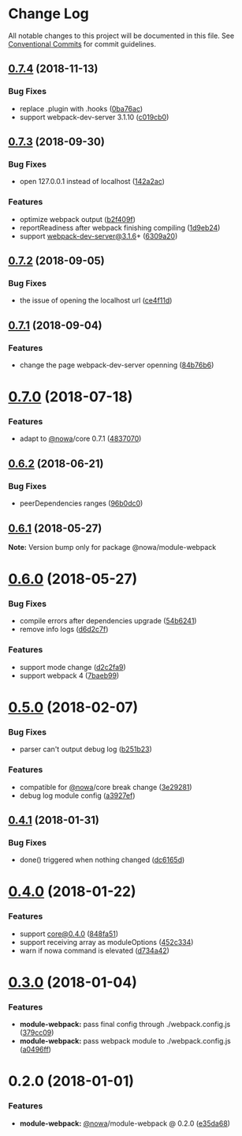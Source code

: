 # Change Log

All notable changes to this project will be documented in this file.
See [Conventional Commits](https://conventionalcommits.org) for commit guidelines.

<a name="0.7.4"></a>
## [0.7.4](https://github.com/nowa-webpack/nowa2/compare/@nowa/module-webpack@0.7.3...@nowa/module-webpack@0.7.4) (2018-11-13)


### Bug Fixes

* replace .plugin with .hooks ([0ba76ac](https://github.com/nowa-webpack/nowa2/commit/0ba76ac))
* support webpack-dev-server 3.1.10 ([c019cb0](https://github.com/nowa-webpack/nowa2/commit/c019cb0))




<a name="0.7.3"></a>
## [0.7.3](https://github.com/nowa-webpack/nowa2/compare/@nowa/module-webpack@0.7.2...@nowa/module-webpack@0.7.3) (2018-09-30)


### Bug Fixes

* open 127.0.0.1 instead of localhost ([142a2ac](https://github.com/nowa-webpack/nowa2/commit/142a2ac))


### Features

* optimize webpack output ([b2f409f](https://github.com/nowa-webpack/nowa2/commit/b2f409f))
* reportReadiness after webpack finishing compiling ([1d9eb24](https://github.com/nowa-webpack/nowa2/commit/1d9eb24))
* support webpack-dev-server@3.1.6+ ([6309a20](https://github.com/nowa-webpack/nowa2/commit/6309a20))




<a name="0.7.2"></a>
## [0.7.2](https://github.com/nowa-webpack/nowa2/compare/@nowa/module-webpack@0.7.1...@nowa/module-webpack@0.7.2) (2018-09-05)


### Bug Fixes

* the issue of opening the localhost url ([ce4f11d](https://github.com/nowa-webpack/nowa2/commit/ce4f11d))




<a name="0.7.1"></a>
## [0.7.1](https://github.com/nowa-webpack/nowa2/compare/@nowa/module-webpack@0.7.0...@nowa/module-webpack@0.7.1) (2018-09-04)


### Features

* change the page webpack-dev-server openning ([84b76b6](https://github.com/nowa-webpack/nowa2/commit/84b76b6))




<a name="0.7.0"></a>
# [0.7.0](https://github.com/nowa-webpack/nowa2/compare/@nowa/module-webpack@0.6.2...@nowa/module-webpack@0.7.0) (2018-07-18)


### Features

* adapt to [@nowa](https://github.com/nowa)/core 0.7.1 ([4837070](https://github.com/nowa-webpack/nowa2/commit/4837070))




<a name="0.6.2"></a>
## [0.6.2](https://github.com/nowa-webpack/nowa2/compare/@nowa/module-webpack@0.6.1...@nowa/module-webpack@0.6.2) (2018-06-21)


### Bug Fixes

* peerDependencies ranges ([96b0dc0](https://github.com/nowa-webpack/nowa2/commit/96b0dc0))




<a name="0.6.1"></a>
## [0.6.1](https://github.com/nowa-webpack/nowa2/compare/@nowa/module-webpack@0.6.0...@nowa/module-webpack@0.6.1) (2018-05-27)




**Note:** Version bump only for package @nowa/module-webpack

<a name="0.6.0"></a>
# [0.6.0](https://github.com/nowa-webpack/nowa2/compare/@nowa/module-webpack@0.5.0...@nowa/module-webpack@0.6.0) (2018-05-27)


### Bug Fixes

* compile errors after dependencies upgrade ([54b6241](https://github.com/nowa-webpack/nowa2/commit/54b6241))
* remove info logs ([d6d2c7f](https://github.com/nowa-webpack/nowa2/commit/d6d2c7f))


### Features

* support mode change ([d2c2fa9](https://github.com/nowa-webpack/nowa2/commit/d2c2fa9))
* support webpack 4 ([7baeb99](https://github.com/nowa-webpack/nowa2/commit/7baeb99))




<a name="0.5.0"></a>
# [0.5.0](https://github.com/nowa-webpack/nowa2/compare/@nowa/module-webpack@0.4.1...@nowa/module-webpack@0.5.0) (2018-02-07)


### Bug Fixes

* parser can't output debug log ([b251b23](https://github.com/nowa-webpack/nowa2/commit/b251b23))


### Features

* compatible for [@nowa](https://github.com/nowa)/core break change ([3e29281](https://github.com/nowa-webpack/nowa2/commit/3e29281))
* debug log module config ([a3927ef](https://github.com/nowa-webpack/nowa2/commit/a3927ef))




<a name="0.4.1"></a>
## [0.4.1](https://github.com/nowa-webpack/nowa2/compare/@nowa/module-webpack@0.4.0...@nowa/module-webpack@0.4.1) (2018-01-31)


### Bug Fixes

* done() triggered when nothing changed ([dc6165d](https://github.com/nowa-webpack/nowa2/commit/dc6165d))




<a name="0.4.0"></a>
# [0.4.0](https://github.com/nowa-webpack/nowa2/compare/@nowa/module-webpack@0.3.0...@nowa/module-webpack@0.4.0) (2018-01-22)


### Features

* support core@0.4.0 ([848fa51](https://github.com/nowa-webpack/nowa2/commit/848fa51))
* support receiving array as moduleOptions ([452c334](https://github.com/nowa-webpack/nowa2/commit/452c334))
* warn if nowa command is elevated ([d734a42](https://github.com/nowa-webpack/nowa2/commit/d734a42))




<a name="0.3.0"></a>
# [0.3.0](https://github.com/nowa-webpack/nowa2/compare/@nowa/module-webpack@0.2.0...@nowa/module-webpack@0.3.0) (2018-01-04)


### Features

* **module-webpack:** pass final config through ./webpack.config.js ([379cc09](https://github.com/nowa-webpack/nowa2/commit/379cc09))
* **module-webpack:** pass webpack module to ./webpack.config.js ([a0496ff](https://github.com/nowa-webpack/nowa2/commit/a0496ff))




<a name="0.2.0"></a>
# 0.2.0 (2018-01-01)


### Features

* **module-webpack:** [@nowa](https://github.com/nowa)/module-webpack @ 0.2.0 ([e35da68](https://github.com/nowa-webpack/nowa2/commit/e35da68))

